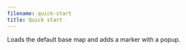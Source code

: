```yaml
---
filename: quick-start
title: Quick start
---
```


Loads the default base map and adds a marker with a popup.
